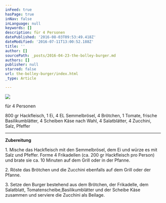 ```yaml
---
inFeed: true
hasPage: true
inNav: false
inLanguage: null
keywords: []
description: für 4 Personen
datePublished: '2016-08-03T09:53:49.418Z'
dateModified: '2016-07-11T13:00:52.188Z'
title: ''
author: []
sourcePath: _posts/2016-04-23-the-bolley-burger.md
authors: []
publisher: null
starred: false
url: the-bolley-burger/index.html
_type: Article

---
```

![](https://the-grid-user-content.s3-us-west-2.amazonaws.com/bf2de646-9209-4480-b01f-c9a6817d362a.jpg)

für 4 Personen

800 gr Hackfleisch, 1 Ei, 4 EL Semmelbrösel, 4 Brötchen, 1 Tomate, frische Basilikumblätter, 4 Scheiben Käse nach Wahl, 4 Salatblätter, 4 Zucchini, Salz, Pfeffer

****

**Zubereitung**

1\. Mische das Hackfleisch mit den Semmelbrösel, dem Ei und würze es mit Salz und Pfeffer. Forme 4 Frikadellen (ca. 200 gr Hackfleisch pro Person) und brate sie ca. 10 Minuten auf dem Grill oder in der Pfanne.

2\. Röste das Brötchen und die Zucchini ebenfalls auf dem Grill oder der Pfanne.

3\. Setze den Burger bestehend aus dem Brötchen, der Frikadelle, dem Salatblatt, Tomatenscheibe,Basilikumblätter und der Scheibe Käse zusammen und serviere die Zucchini als Beilage.